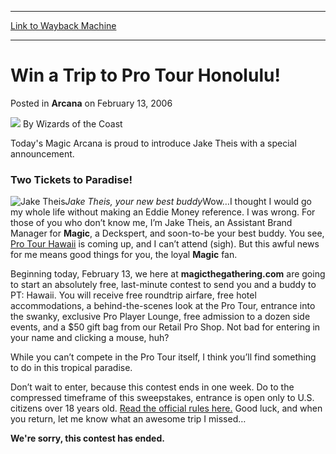 
---
[Link to Wayback Machine](https://web.archive.org/web/20211203161530/https://magic.wizards.com/en/articles/archive/arcana/win-trip-pro-tour-honolulu-2006-02-13)

[_metadata_:author]:- "Wizards of the Coast"
[_metadata_:description]:- "Today's Magic Arcana is proud to introduce Jake Theis with a special announcement. Two Tickets to Paradise! Jake Theis, your new best buddyWow…I thought I would go my whole life without making an Eddie Money reference. I was wrong. For those of you who don’t know me, I’m Jake Theis, an Assistant Brand Manager for Magic, a Deckspert, and soon-to-be your best buddy. You see, Pro"
[_metadata_:generator]:- "Drupal 7 (http://drupal.org)"
[_metadata_:node]:- "702701"
[_metadata_:publish_date]:- "2006-02-13"
[_metadata_:source]:- "div-main-content"
[_metadata_:title]:- "Win a Trip to Pro Tour Honolulu!"
[_metadata_:wayback_capture_timestamp]:- "2021-12-03 16:15:30"
[_metadata_:wayback_raw_url]:- "https://web.archive.org/web/20211203161530id_/https://magic.wizards.com/en/articles/archive/arcana/win-trip-pro-tour-honolulu-2006-02-13"
[_metadata_:wayback_url]:- "https://magic.wizards.com/en/articles/archive/arcana/win-trip-pro-tour-honolulu-2006-02-13"
---


Win a Trip to Pro Tour Honolulu!
================================



 Posted in **Arcana**
 on February 13, 2006 






![](https://media.magic.wizards.com/styles/auth_small/public/images/person/wizards_author.jpg)
By Wizards of the Coast











Today's Magic Arcana is proud to introduce Jake Theis with a special announcement. 





### Two Tickets to Paradise!


![Jake Theis](https://media.magic.wizards.com/image_legacy_migration/magic/images/mtgcom/arcana1000/1013_jaketheis.jpg)*Jake Theis, your new best buddy*Wow…I thought I would go my whole life without making an Eddie Money reference. I was wrong. For those of you who don’t know me, I’m Jake Theis, an Assistant Brand Manager for **Magic**, a Deckspert, and soon-to-be your best buddy. You see, [Pro Tour Hawaii](http://archive.wizards.com/Magic/Magazine/Article.aspx?x=protour/honolulu06/facts) is coming up, and I can’t attend (sigh). But this awful news for me means good things for you, the loyal **Magic** fan. 


Beginning today, February 13, we here at **magicthegathering.com** are going to start an absolutely free, last-minute contest to send you and a buddy to PT: Hawaii. You will receive free roundtrip airfare, free hotel accommodations, a behind-the-scenes look at the Pro Tour, entrance into the swanky, exclusive Pro Player Lounge, free admission to a dozen side events, and a $50 gift bag from our Retail Pro Shop. Not bad for entering in your name and clicking a mouse, huh? 


While you can’t compete in the Pro Tour itself, I think you’ll find something to do in this tropical paradise. 


Don’t wait to enter, because this contest ends in one week. Do to the compressed timeframe of this sweepstakes, entrance is open only to U.S. citizens over 18 years old. [Read the official rules here.](/en/articles/archive/sweepstakes-official-rules-2006-02-13) Good luck, and when you return, let me know what an awesome trip I missed… 



**We're sorry, this contest has ended.**







